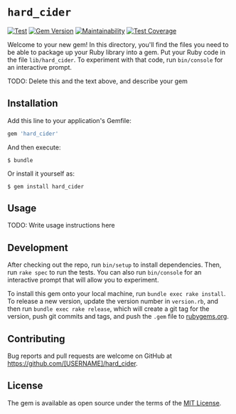 # `hard_cider`
[![Test](https://github.com/kyledecot/hard_cider/workflows/Test/badge.svg)](https://github.com/kyledecot/hard_cider/actions) [![Gem Version](https://badge.fury.io/rb/hard_cider.svg)](https://badge.fury.io/rb/hard_cider) [![Maintainability](https://api.codeclimate.com/v1/badges/cd98966bacaf8587365a/maintainability)](https://codeclimate.com/github/kyledecot/hard_cider/maintainability) [![Test Coverage](https://api.codeclimate.com/v1/badges/cd98966bacaf8587365a/test_coverage)](https://codeclimate.com/github/kyledecot/hard_cider/test_coverage)

Welcome to your new gem! In this directory, you'll find the files you need to be able to package up your Ruby library into a gem. Put your Ruby code in the file `lib/hard_cider`. To experiment with that code, run `bin/console` for an interactive prompt.

TODO: Delete this and the text above, and describe your gem

## Installation

Add this line to your application's Gemfile:

```ruby
gem 'hard_cider'
```

And then execute:

    $ bundle

Or install it yourself as:

    $ gem install hard_cider

## Usage

TODO: Write usage instructions here

## Development

After checking out the repo, run `bin/setup` to install dependencies. Then, run `rake spec` to run the tests. You can also run `bin/console` for an interactive prompt that will allow you to experiment.

To install this gem onto your local machine, run `bundle exec rake install`. To release a new version, update the version number in `version.rb`, and then run `bundle exec rake release`, which will create a git tag for the version, push git commits and tags, and push the `.gem` file to [rubygems.org](https://rubygems.org).

## Contributing

Bug reports and pull requests are welcome on GitHub at https://github.com/[USERNAME]/hard_cider.

## License

The gem is available as open source under the terms of the [MIT License](https://opensource.org/licenses/MIT).
